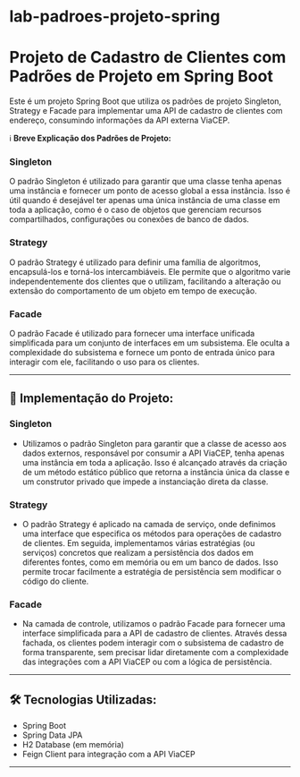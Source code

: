 # lab-padroes-projeto-spring

# Projeto de Cadastro de Clientes com Padrões de Projeto em Spring Boot

Este é um projeto Spring Boot que utiliza os padrões de projeto Singleton, Strategy e Facade para implementar uma API de cadastro de clientes com endereço, consumindo informações da API externa ViaCEP.

ℹ️ **Breve Explicação dos Padrões de Projeto:**

### Singleton
O padrão Singleton é utilizado para garantir que uma classe tenha apenas uma instância e fornecer um ponto de acesso global a essa instância. Isso é útil quando é desejável ter apenas uma única instância de uma classe em toda a aplicação, como é o caso de objetos que gerenciam recursos compartilhados, configurações ou conexões de banco de dados.

### Strategy
O padrão Strategy é utilizado para definir uma família de algoritmos, encapsulá-los e torná-los intercambiáveis. Ele permite que o algoritmo varie independentemente dos clientes que o utilizam, facilitando a alteração ou extensão do comportamento de um objeto em tempo de execução.

### Facade
O padrão Facade é utilizado para fornecer uma interface unificada simplificada para um conjunto de interfaces em um subsistema. Ele oculta a complexidade do subsistema e fornece um ponto de entrada único para interagir com ele, facilitando o uso para os clientes.

---

## 🚀 Implementação do Projeto:

### Singleton
- Utilizamos o padrão Singleton para garantir que a classe de acesso aos dados externos, responsável por consumir a API ViaCEP, tenha apenas uma instância em toda a aplicação. Isso é alcançado através da criação de um método estático público que retorna a instância única da classe e um construtor privado que impede a instanciação direta da classe.

### Strategy
- O padrão Strategy é aplicado na camada de serviço, onde definimos uma interface que especifica os métodos para operações de cadastro de clientes. Em seguida, implementamos várias estratégias (ou serviços) concretos que realizam a persistência dos dados em diferentes fontes, como em memória ou em um banco de dados. Isso permite trocar facilmente a estratégia de persistência sem modificar o código do cliente.

### Facade
- Na camada de controle, utilizamos o padrão Facade para fornecer uma interface simplificada para a API de cadastro de clientes. Através dessa fachada, os clientes podem interagir com o subsistema de cadastro de forma transparente, sem precisar lidar diretamente com a complexidade das integrações com a API ViaCEP ou com a lógica de persistência.

---

## 🛠️ Tecnologias Utilizadas:
- Spring Boot
- Spring Data JPA
- H2 Database (em memória)
- Feign Client para integração com a API ViaCEP

---
